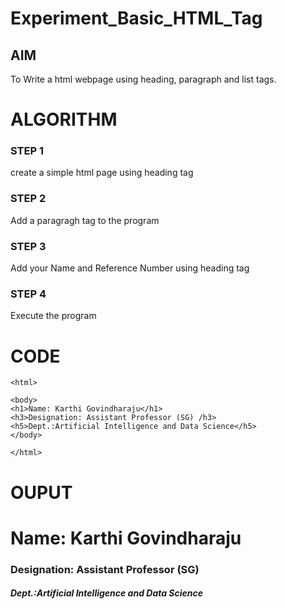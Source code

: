 # Experiment_Basic_HTML_Tag

## AIM
To Write a html webpage using heading, paragraph and list tags.

# ALGORITHM
### STEP 1
create a simple html page using heading tag
### STEP 2
Add a paragragh tag to the program
### STEP 3
Add your Name and Reference Number using heading tag
### STEP 4
Execute the program

# CODE
~~~<!DOCTYPE html>
<html>

<body>
<h1>Name: Karthi Govindharaju</h1>
<h3>Designation: Assistant Professor (SG) /h3>
<h5>Dept.:Artificial Intelligence and Data Science</h5>
</body>

</html>
~~~
# OUPUT
<html>
<body>
<h1>Name: Karthi Govindharaju</h1>
<h3>Designation: Assistant Professor (SG)</h3>
<h5>Dept.:Artificial Intelligence and Data Science</h5>
</body>
</html>
